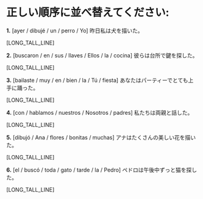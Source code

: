 # 正しい順序に並べ替えてください:

**1.** [ayer / dibujé / un / perro / Yo]
昨日私は犬を描いた。

[LONG_TALL_LINE]

**2.** [buscaron / en / sus / llaves / Ellos / la / cocina]
彼らは台所で鍵を探した。

[LONG_TALL_LINE]

**3.** [bailaste / muy / en / bien / la / Tú / fiesta]
あなたはパーティーでとても上手に踊った。

[LONG_TALL_LINE]

**4.** [con / hablamos / nuestros / Nosotros / padres]
私たちは両親と話した。

[LONG_TALL_LINE]

**5.** [dibujó / Ana / flores / bonitas / muchas]
アナはたくさんの美しい花を描いた。

[LONG_TALL_LINE]

**6.** [el / buscó / toda / gato / tarde / la / Pedro]
ペドロは午後中ずっと猫を探した。

[LONG_TALL_LINE]